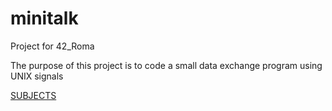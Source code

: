 # minitalk
Project for 42_Roma

The purpose of this project is to code a small data exchange program using UNIX signals

[SUBJECTS](Resources/en.subject.pdf)
